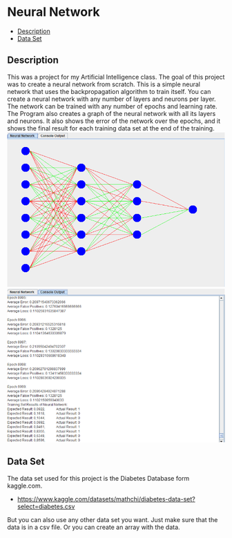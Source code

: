 # Neural Network

- [Description](#description)
- [Data Set](#data-set)

## Description
This was a project for my Artificial Intelligence class. The goal of this project was to create a neural network from scratch.
This is a simple neural network that uses the backpropagation algorithm to train itself. 
You can create a neural network with any number of layers and neurons per layer.
The network can be trained with any number of epochs and learning rate.
The Program also creates a graph of the neural network with all its layers and neurons.
It also shows the error of the network over the epochs, and it shows the final result for
each training data set at the end of the training.
![graph](./Screenshots/graph.png)
![output](./Screenshots/output.png)

## Data Set
The data set used for this project is the Diabetes Database form kaggle.com.
- https://www.kaggle.com/datasets/mathchi/diabetes-data-set?select=diabetes.csv

But you can also use any other data set you want. Just make sure that the data is in a csv file.
Or you can create an array with the data.
